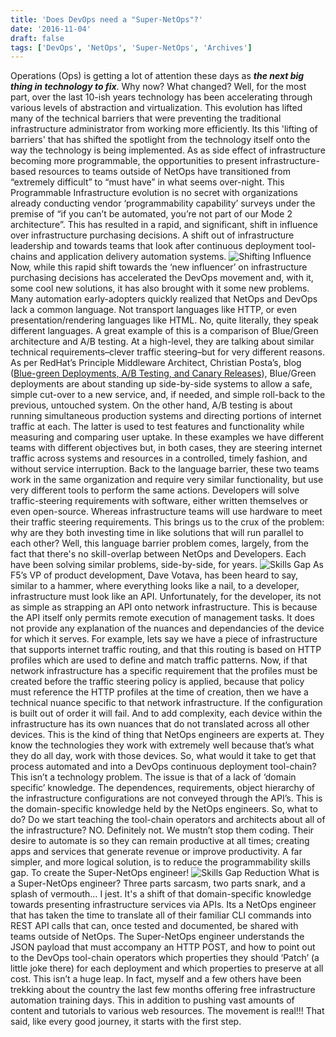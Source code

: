 ```yaml
---
title: 'Does DevOps need a "Super-NetOps"?'
date: '2016-11-04'
draft: false
tags: ['DevOps', 'NetOps', 'Super-NetOps', 'Archives']
---
```


Operations (Ops) is getting a lot of attention these days as **_the next big thing in technology to fix_**. Why now? What changed? Well, for the most part, over the last 10-ish years technology has been accelerating through various levels of abstraction and virtualization. This evolution has lifted many of the technical barriers that were preventing the traditional infrastructure administrator from working more efficiently. Its this 'lifting of barriers' that has shifted the spotlight from the technology itself onto the way the technology is being implemented. As as side effect of infrastructure becoming more programmable, the opportunities to present infrastructure-based resources to teams outside of NetOps have transitioned from “extremely difficult” to “must have” in what seems over-night. This Programmable Infrastructure evolution is no secret with organizations already conducting vendor ‘programmability capability’ surveys under the premise of “if you can’t be automated, you’re not part of our Mode 2 architecture”. This has resulted in a rapid, and significant, shift in influence over infrastructure purchasing decisions. A shift out of infrastructure leadership and towards teams that look after continuous deployment tool-chains and application delivery automation systems. ![Shifting Influence](http://redtalkslive.files.wordpress.com/2016/11/shifting_influence1.png "Shifting_Influence.png") Now, while this rapid shift towards the ‘new influencer’ on infrastructure purchasing decisions has accelerated the DevOps movement and, with it, some cool new solutions, it has also brought with it some new problems. Many automation early-adopters quickly realized that NetOps and DevOps lack a common language. Not transport languages like HTTP, or even presentation/rendering languages like HTML. No, quite literally, they speak different languages. A great example of this is a comparison of Blue/Green architecture and A/B testing. At a high-level, they are talking about similar technical requirements–clever traffic steering–but for very different reasons. As per RedHat’s Principle Middleware Architect, Christian Posta’s, blog ([Blue-green Deployments, A/B Testing, and Canary Releases](http://blog.christianposta.com/deploy/blue-green-deployments-a-b-testing-and-canary-releases/)), Blue/Green deployments are about standing up side-by-side systems to allow a safe, simple cut-over to a new service, and, if needed, and simple roll-back to the previous, untouched system. On the other hand, A/B testing is about running simultaneous production systems and directing portions of internet traffic at each. The latter is used to test features and functionality while measuring and comparing user uptake. In these examples we have different teams with different objectives but, in both cases, they are steering internet traffic across systems and resources in a controlled, timely fashion, and without service interruption. Back to the language barrier, these two teams work in the same organization and require very similar functionality, but use very different tools to perform the same actions. Developers will solve traffic-steering requirements with software, either written themselves or even open-source. Whereas infrastructure teams will use hardware to meet their traffic steering requirements. This brings us to the crux of the problem: why are they both investing time in like solutions that will run parallel to each other? Well, this language barrier problem comes, largely, from the fact that there's no skill-overlap between NetOps and Developers. Each have been solving similar problems, side-by-side, for years. ![Skills Gap](http://redtalkslive.files.wordpress.com/2016/11/skills_gap.png "Skills_Gap.png") As F5’s VP of product development, Dave Votava, has been heard to say, similar to a hammer, where everything looks like a nail, to a developer, infrastructure must look like an API. Unfortunately, for the developer, its not as simple as strapping an API onto network infrastructure. This is because the API itself only permits remote execution of management tasks. It does not provide any explanation of the nuances and dependancies of the device for which it serves. For example, lets say we have a piece of infrastructure that supports internet traffic routing, and that this routing is based on HTTP profiles which are used to define and match traffic patterns. Now, if that network infrastructure has a specific requirement that the profiles must be created before the traffic steering policy is applied, because that policy must reference the HTTP profiles at the time of creation, then we have a technical nuance specific to that network infrastructure. If the configuration is built out of order it will fail. And to add complexity, each device within the infrastructure has its own nuances that do not translated across all other devices. This is the kind of thing that NetOps engineers are experts at. They know the technologies they work with extremely well because that’s what they do all day, work with those devices. So, what would it take to get that process automated and into a DevOps continuous deployment tool-chain? This isn’t a technology problem. The issue is that of a lack of ‘domain specific’ knowledge. The dependences, requirements, object hierarchy of the infrastructure configurations are not conveyed through the API’s. This is the domain-specific knowledge held by the NetOps engineers. So, what to do? Do we start teaching the tool-chain operators and architects about all of the infrastructure? NO. Definitely not. We mustn’t stop them coding. Their desire to automate is so they can remain productive at all times; creating apps and services that generate revenue or improve productivity. A far simpler, and more logical solution, is to reduce the programmability skills gap. To create the Super-NetOps engineer! ![Skills Gap Reduction](http://redtalkslive.files.wordpress.com/2016/11/skills_gap_reduction.png "Skills_Gap_Reduction.png") What is a Super-NetOps engineer? Three parts sarcasm, two parts snark, and a splash of vermouth… I jest. It's a shift of that domain-specific knowledge towards presenting infrastructure services via APIs. Its a NetOps engineer that has taken the time to translate all of their familiar CLI commands into REST API calls that can, once tested and documented, be shared with teams outside of NetOps. The Super-NetOps engineer understands the JSON payload that must accompany an HTTP POST, and how to point out to the DevOps tool-chain operators which properties they should ‘Patch’ (a little joke there) for each deployment and which properties to preserve at all cost. This isn’t a huge leap. In fact, myself and a few others have been trekking about the country the last few months offering free infrastructure automation training days. This in addition to pushing vast amounts of content and tutorials to various web resources. The movement is real!!! That said, like every good journey, it starts with the first step.